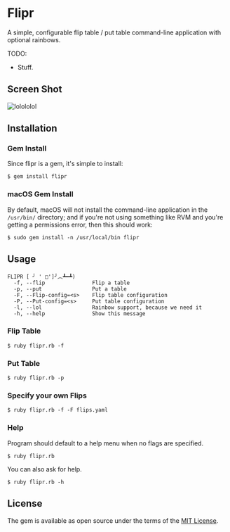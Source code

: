 # Flipr

A simple, configurable flip table / put table command-line application with optional rainbows.

TODO: 
* Stuff.

## Screen Shot

![lolololol](http://i.imgur.com/QmacObG.png)

## Installation

### Gem Install

Since flipr is a gem, it's simple to install:

    $ gem install flipr 

### macOS Gem Install

By default, macOS will not install the command-line application in the `/usr/bin/` directory; and if you're not using something like RVM and you're getting a permissions error, then this should work:

    $ sudo gem install -n /usr/local/bin flipr 

## Usage

```
FLIPR [ ╯ ' □']╯︵┻━┻)
  -f, --flip               Flip a table
  -p, --put                Put a table
  -F, --Flip-config=<s>    Flip table configuration
  -P, --Put-config=<s>     Put table configuration
  -l, --lol                Rainbow support, because we need it
  -h, --help               Show this message
```

### Flip Table

```
$ ruby flipr.rb -f
````

### Put Table

```
$ ruby flipr.rb -p
```

### Specify your own Flips

```
$ ruby flipr.rb -f -F flips.yaml
```

### Help

Program should default to a help menu when no flags are specified.

```
$ ruby flipr.rb
```

You can also ask for help.

```
$ ruby flipr.rb -h
```

## License

The gem is available as open source under the terms of the [MIT License](http://opensource.org/licenses/MIT).
